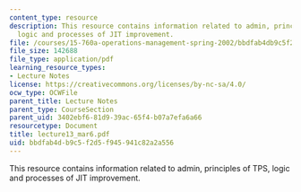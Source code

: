 ```yaml
---
content_type: resource
description: This resource contains information related to admin, principles of TPS,
  logic and processes of JIT improvement.
file: /courses/15-760a-operations-management-spring-2002/bbdfab4db9c5f2d5f945941c82a2a556_lecture13_mar6.pdf
file_size: 142688
file_type: application/pdf
learning_resource_types:
- Lecture Notes
license: https://creativecommons.org/licenses/by-nc-sa/4.0/
ocw_type: OCWFile
parent_title: Lecture Notes
parent_type: CourseSection
parent_uid: 3402ebf6-81d9-39ac-65f4-b07a7efa6a66
resourcetype: Document
title: lecture13_mar6.pdf
uid: bbdfab4d-b9c5-f2d5-f945-941c82a2a556
---
```

This resource contains information related to admin, principles of TPS, logic and processes of JIT improvement.